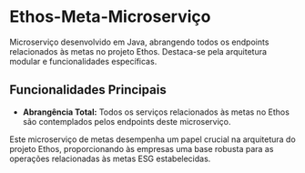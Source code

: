 # Ethos-Meta-Microserviço

Microserviço desenvolvido em Java, abrangendo todos os endpoints relacionados às metas no projeto Ethos. Destaca-se pela arquitetura modular e funcionalidades específicas.

## Funcionalidades Principais

- **Abrangência Total:** Todos os serviços relacionados às metas no Ethos são contemplados pelos endpoints deste microserviço.

Este microserviço de metas desempenha um papel crucial na arquitetura do projeto Ethos, proporcionando às empresas uma base robusta para as operações relacionadas às metas ESG estabelecidas.
